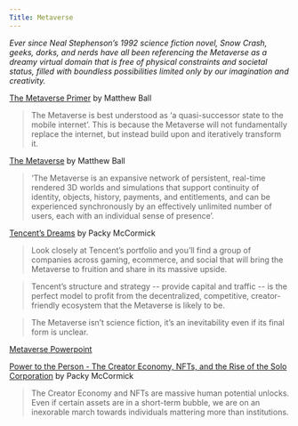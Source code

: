 ```yaml
---
Title: Metaverse
---
```


_Ever since Neal Stephenson’s 1992 science fiction novel, Snow Crash, geeks, dorks, and nerds have all been referencing the Metaverse as a dreamy virtual domain that is free of physical constraints and societal status, filled with boundless possibilities limited only by our imagination and creativity._


[The Metaverse Primer](https://www.matthewball.vc/the-metaverse-primer) by Matthew Ball

> The Metaverse is best understood as ‘a quasi-successor state to the mobile internet’. This is because the Metaverse will not fundamentally replace the internet, but instead build upon and iteratively transform it.

[The Metaverse](https://www.matthewball.vc/the-metaverse) by Matthew Ball

> ‘The Metaverse is an expansive network of persistent, real-time rendered 3D worlds and simulations that support continuity of identity, objects, history, payments, and entitlements, and can be experienced synchronously by an effectively unlimited number of users, each with an individual sense of presence’.

[Tencent’s Dreams](https://www.notboring.co/p/tencents-dreams) by Packy McCormick

> Look closely at Tencent’s portfolio and you’ll find a group of companies across gaming, ecommerce, and social that will bring the Metaverse to fruition and share in its massive upside.

> Tencent’s structure and strategy -- provide capital and traffic -- is the perfect model to profit from the decentralized, competitive, creator-friendly ecosystem that the Metaverse is likely to be.

> The Metaverse isn’t science fiction, it’s an inevitability even if its final form is unclear. 

[Metaverse Powerpoint](https://projector.com/story/9e144b85-e2bb-4ba4-89f2-08bf5d4994dc?scene=43cef51)

[Power to the Person - The Creator Economy, NFTs, and the Rise of the Solo Corporation](https://www.notboring.co/p/power-to-the-person) by Packy McCormick

> The Creator Economy and NFTs are massive human potential unlocks. Even if certain assets are in a short-term bubble, we are on an inexorable march towards individuals mattering more than institutions. 
